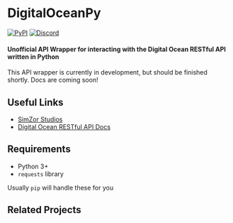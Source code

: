 # DigitalOceanPy
[![PyPI](https://img.shields.io/pypi/pyversions/Django.svg)]()
[![Discord](https://img.shields.io/discord/102860784329052160.svg)](https://discord.gg/Em7SFc)

#### Unofficial API Wrapper for interacting with the Digital Ocean RESTful API written in Python

This API wrapper is currently in development, but should be finished shortly. Docs are coming soon!

## Useful Links

- [SimZor Studios](https://simzorstudios.com "SimZor Studios Website")
- [Digital Ocean RESTful API Docs](https://developers.digitalocean.com/documentation/v2/ "DigitalOcean API Documentation")

## Requirements

- Python 3+
- `requests` library

Usually `pip` will handle these for you

## Related Projects
